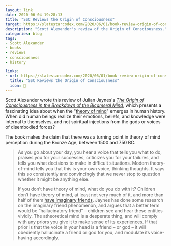 ```yaml
---
layout: link
date: 2020-06-04 19:28:13
title: "SSC Reviews the Origin of Consciousness"
target: https://slatestarcodex.com/2020/06/01/book-review-origin-of-consciousness-in-the-breakdown-of-the-bicameral-mind/
description: "Scott Alexander's review of the Origin of Consciousness."
categories: blog
tags:
- Scott Alexander
- books
- reviews
- consciousness
- history

links:
- url: https://slatestarcodex.com/2020/06/01/book-review-origin-of-consciousness-in-the-breakdown-of-the-bicameral-mind/
  title: "SSC Reviews the Origin of Consciousness"
  icon: 📕
---
```


Scott Alexander wrote this review of Julian Jaynes's _[The Origin of Consciousness in the Breakdown of the Bicameral Mind](https://www.goodreads.com/book/show/22478.The_Origin_of_Consciousness_in_the_Breakdown_of_the_Bicameral_Mind "The Origin of Consciousness")_, which presents a fascinating idea about when the "[theory of mind](https://en.wikipedia.org/wiki/Theory_of_mind)" emerges in human history. When did human beings realize their emotions, beliefs, and knowledge were internal to themselves, and not spiritual injections from the gods or voices of disembodied forces?

The book makes the claim that there was a turning point in theory of mind perception during the Bronze Age, between 1500 and 750 BC.

> As you go about your day, you hear a voice that tells you what to do, praises you for your successes, criticizes you for your failures, and tells you what decisions to make in difficult situations. Modern theory-of-mind tells you that this is your own voice, thinking thoughts. It says this so consistently and convincingly that we never stop to question whether it might be anything else.
>
> If you don’t have theory of mind, what do you do with it? Children don’t have theory of mind, at least not very much of it, and more than half of them [have imaginary friends](https://www.theatlantic.com/family/archive/2019/07/why-do-kids-have-imaginary-friends/594919/). Jaynes has done some research on the imaginary friend phenomenon, and argues that a better term would be “hallucinatory friend” – children see and hear these entities vividly. The atheoretical mind is a desperate thing, and will comply with any priors you give it to make sense of its experiences. If that prior is that the voice in your head is a friend – or god – it will obediently hallucinate a friend or god for you, and modulate its voice-having accordingly.
